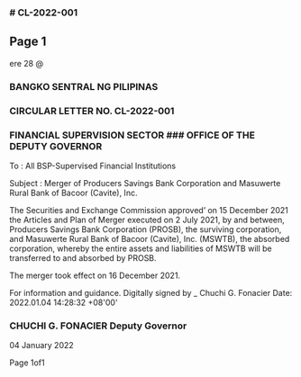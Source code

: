 ### # CL-2022-001

## Page 1

ere 28 @

### BANGKO SENTRAL NG PILIPINAS

### CIRCULAR LETTER NO. CL-2022-001

### FINANCIAL SUPERVISION SECTOR ### OFFICE OF THE DEPUTY GOVERNOR

To : All BSP-Supervised Financial Institutions

Subject : Merger of Producers Savings Bank Corporation and Masuwerte Rural Bank of Bacoor (Cavite), Inc.

The Securities and Exchange Commission approved’ on 15 December 2021 the Articles and Plan of Merger executed on 2 July 2021, by and between, Producers Savings Bank Corporation (PROSB), the surviving corporation, and Masuwerte Rural Bank of Bacoor (Cavite), Inc. (MSWTB), the absorbed corporation, whereby the entire assets and liabilities of MSWTB will be transferred to and absorbed by PROSB.

The merger took effect on 16 December 2021.

For information and guidance. Digitally signed by _ Chuchi G. Fonacier Date: 2022.01.04 14:28:32 +08'00'

### CHUCHI G. FONACIER Deputy Governor

04 January 2022

Page 1of1 